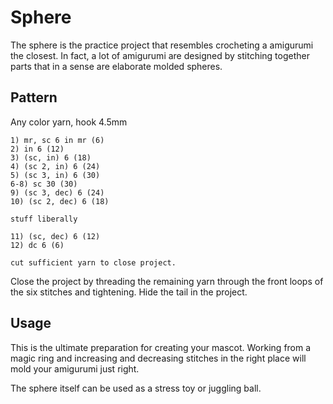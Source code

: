 # Sphere
The sphere is the practice project that resembles crocheting a amigurumi the closest.
In fact, a lot of amigurumi are designed by stitching together parts that in a sense
are elaborate molded spheres.

## Pattern

Any color yarn, hook 4.5mm

```plain
1) mr, sc 6 in mr (6)
2) in 6 (12)
3) (sc, in) 6 (18)
4) (sc 2, in) 6 (24)
5) (sc 3, in) 6 (30)
6-8) sc 30 (30)
9) (sc 3, dec) 6 (24)
10) (sc 2, dec) 6 (18)

stuff liberally

11) (sc, dec) 6 (12)
12) dc 6 (6)

cut sufficient yarn to close project. 
```

Close the project by threading the remaining yarn through the front loops of the
six stitches and tightening. Hide the tail in the project.

## Usage
This is the ultimate preparation for creating your mascot. Working from a magic
ring and increasing and decreasing stitches in the right place will mold your
amigurumi just right.

The sphere itself can be used as a stress toy or juggling ball.
